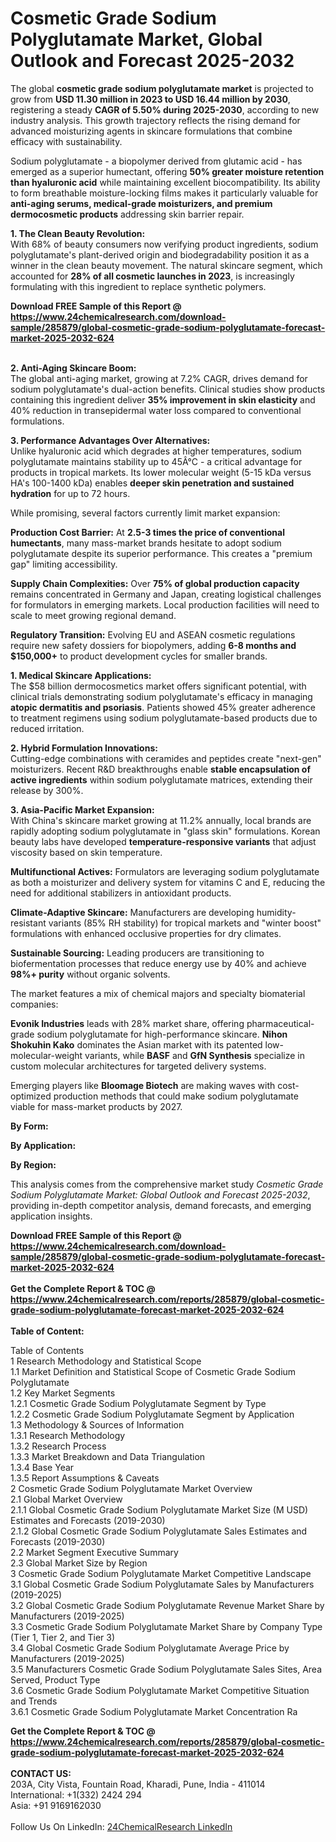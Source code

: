 <h1>Cosmetic Grade Sodium Polyglutamate Market, Global Outlook and Forecast 2025-2032</h1><p>The global <strong>cosmetic grade sodium polyglutamate market</strong> is projected to grow from <strong>USD 11.30 million in 2023 to USD 16.44 million by 2030</strong>, registering a steady <strong>CAGR of 5.50% during 2025-2030</strong>, according to new industry analysis. This growth trajectory reflects the rising demand for advanced moisturizing agents in skincare formulations that combine efficacy with sustainability.</p><p>Sodium polyglutamate - a biopolymer derived from glutamic acid - has emerged as a superior humectant, offering <strong>50% greater moisture retention than hyaluronic acid</strong> while maintaining excellent biocompatibility. Its ability to form breathable moisture-locking films makes it particularly valuable for <strong>anti-aging serums, medical-grade moisturizers, and premium dermocosmetic products</strong> addressing skin barrier repair.</p><p><strong>1. The Clean Beauty Revolution:</strong><br>
With 68% of beauty consumers now verifying product ingredients, sodium polyglutamate's plant-derived origin and biodegradability position it as a winner in the clean beauty movement. The natural skincare segment, which accounted for <strong>28% of all cosmetic launches in 2023</strong>, is increasingly formulating with this ingredient to replace synthetic polymers.</p><div><b>Download FREE Sample of this Report @ 
            <a href="https://www.24chemicalresearch.com/download-sample/285879/global-cosmetic-grade-sodium-polyglutamate-forecast-market-2025-2032-624">
            https://www.24chemicalresearch.com/download-sample/285879/global-cosmetic-grade-sodium-polyglutamate-forecast-market-2025-2032-624</a></b></div><br><p><strong>2. Anti-Aging Skincare Boom:</strong><br>
The global anti-aging market, growing at 7.2% CAGR, drives demand for sodium polyglutamate's dual-action benefits. Clinical studies show products containing this ingredient deliver <strong>35% improvement in skin elasticity</strong> and 40% reduction in transepidermal water loss compared to conventional formulations.</p><p><strong>3. Performance Advantages Over Alternatives:</strong><br>
Unlike hyaluronic acid which degrades at higher temperatures, sodium polyglutamate maintains stability up to 45Â°C - a critical advantage for products in tropical markets. Its lower molecular weight (5-15 kDa versus HA's 100-1400 kDa) enables <strong>deeper skin penetration and sustained hydration</strong> for up to 72 hours.</p><p>While promising, several factors currently limit market expansion:</p><p><strong>Production Cost Barrier:</strong> At <strong>2.5-3 times the price of conventional humectants</strong>, many mass-market brands hesitate to adopt sodium polyglutamate despite its superior performance. This creates a "premium gap" limiting accessibility.</p><p><strong>Supply Chain Complexities:</strong> Over <strong>75% of global production capacity</strong> remains concentrated in Germany and Japan, creating logistical challenges for formulators in emerging markets. Local production facilities will need to scale to meet growing regional demand.</p><p><strong>Regulatory Transition:</strong> Evolving EU and ASEAN cosmetic regulations require new safety dossiers for biopolymers, adding <strong>6-8 months and $150,000+</strong> to product development cycles for smaller brands.</p><p><strong>1. Medical Skincare Applications:</strong><br>
The $58 billion dermocosmetics market offers significant potential, with clinical trials demonstrating sodium polyglutamate's efficacy in managing <strong>atopic dermatitis and psoriasis</strong>. Patients showed 45% greater adherence to treatment regimens using sodium polyglutamate-based products due to reduced irritation.</p><p><strong>2. Hybrid Formulation Innovations:</strong><br>
Cutting-edge combinations with ceramides and peptides create "next-gen" moisturizers. Recent R&amp;D breakthroughs enable <strong>stable encapsulation of active ingredients</strong> within sodium polyglutamate matrices, extending their release by 300%.</p><p><strong>3. Asia-Pacific Market Expansion:</strong><br>
With China's skincare market growing at 11.2% annually, local brands are rapidly adopting sodium polyglutamate in "glass skin" formulations. Korean beauty labs have developed <strong>temperature-responsive variants</strong> that adjust viscosity based on skin temperature.</p><p><strong>Multifunctional Actives:</strong> Formulators are leveraging sodium polyglutamate as both a moisturizer and delivery system for vitamins C and E, reducing the need for additional stabilizers in antioxidant products.</p><p><strong>Climate-Adaptive Skincare:</strong> Manufacturers are developing humidity-resistant variants (85% RH stability) for tropical markets and "winter boost" formulations with enhanced occlusive properties for dry climates.</p><p><strong>Sustainable Sourcing:</strong> Leading producers are transitioning to biofermentation processes that reduce energy use by 40% and achieve <strong>98%+ purity</strong> without organic solvents.</p><p>The market features a mix of chemical majors and specialty biomaterial companies:</p><p><strong>Evonik Industries</strong> leads with 28% market share, offering pharmaceutical-grade sodium polyglutamate for high-performance skincare. <strong>Nihon Shokuhin Kako</strong> dominates the Asian market with its patented low-molecular-weight variants, while <strong>BASF</strong> and <strong>GfN Synthesis</strong> specialize in custom molecular architectures for targeted delivery systems.</p><p>Emerging players like <strong>Bloomage Biotech</strong> are making waves with cost-optimized production methods that could make sodium polyglutamate viable for mass-market products by 2027.</p><p><strong>By Form:</strong></p><p><strong>By Application:</strong></p><p><strong>By Region:</strong></p><p>This analysis comes from the comprehensive market study <em>Cosmetic Grade Sodium Polyglutamate Market: Global Outlook and Forecast 2025-2032</em>, providing in-depth competitor analysis, demand forecasts, and emerging application insights.</p><div><b>Download FREE Sample of this Report @ 
            <a href="https://www.24chemicalresearch.com/download-sample/285879/global-cosmetic-grade-sodium-polyglutamate-forecast-market-2025-2032-624">
            https://www.24chemicalresearch.com/download-sample/285879/global-cosmetic-grade-sodium-polyglutamate-forecast-market-2025-2032-624</a></b></div><br><div><b>Get the Complete Report & TOC @ 
            <a href="https://www.24chemicalresearch.com/reports/285879/global-cosmetic-grade-sodium-polyglutamate-forecast-market-2025-2032-624">
            https://www.24chemicalresearch.com/reports/285879/global-cosmetic-grade-sodium-polyglutamate-forecast-market-2025-2032-624</a></b></div><br>
            <b>Table of Content:</b><p>Table of Contents<br />
1 Research Methodology and Statistical Scope<br />
1.1 Market Definition and Statistical Scope of Cosmetic Grade Sodium Polyglutamate<br />
1.2 Key Market Segments<br />
1.2.1 Cosmetic Grade Sodium Polyglutamate Segment by Type<br />
1.2.2 Cosmetic Grade Sodium Polyglutamate Segment by Application<br />
1.3 Methodology & Sources of Information<br />
1.3.1 Research Methodology<br />
1.3.2 Research Process<br />
1.3.3 Market Breakdown and Data Triangulation<br />
1.3.4 Base Year<br />
1.3.5 Report Assumptions & Caveats<br />
2 Cosmetic Grade Sodium Polyglutamate Market Overview<br />
2.1 Global Market Overview<br />
2.1.1 Global Cosmetic Grade Sodium Polyglutamate Market Size (M USD) Estimates and Forecasts (2019-2030)<br />
2.1.2 Global Cosmetic Grade Sodium Polyglutamate Sales Estimates and Forecasts (2019-2030)<br />
2.2 Market Segment Executive Summary<br />
2.3 Global Market Size by Region<br />
3 Cosmetic Grade Sodium Polyglutamate Market Competitive Landscape<br />
3.1 Global Cosmetic Grade Sodium Polyglutamate Sales by Manufacturers (2019-2025)<br />
3.2 Global Cosmetic Grade Sodium Polyglutamate Revenue Market Share by Manufacturers (2019-2025)<br />
3.3 Cosmetic Grade Sodium Polyglutamate Market Share by Company Type (Tier 1, Tier 2, and Tier 3)<br />
3.4 Global Cosmetic Grade Sodium Polyglutamate Average Price by Manufacturers (2019-2025)<br />
3.5 Manufacturers Cosmetic Grade Sodium Polyglutamate Sales Sites, Area Served, Product Type<br />
3.6 Cosmetic Grade Sodium Polyglutamate Market Competitive Situation and Trends<br />
3.6.1 Cosmetic Grade Sodium Polyglutamate Market Concentration Ra</p><div><b>Get the Complete Report & TOC @ 
            <a href="https://www.24chemicalresearch.com/reports/285879/global-cosmetic-grade-sodium-polyglutamate-forecast-market-2025-2032-624">
            https://www.24chemicalresearch.com/reports/285879/global-cosmetic-grade-sodium-polyglutamate-forecast-market-2025-2032-624</a></b></div><br><b>CONTACT US:</b><br>
            203A, City Vista, Fountain Road, Kharadi, Pune, India - 411014<br>
            International: +1(332) 2424 294<br>
            Asia: +91 9169162030 <br><br>
            Follow Us On LinkedIn: <a href="https://www.linkedin.com/company/24chemicalresearch/">24ChemicalResearch LinkedIn</a>